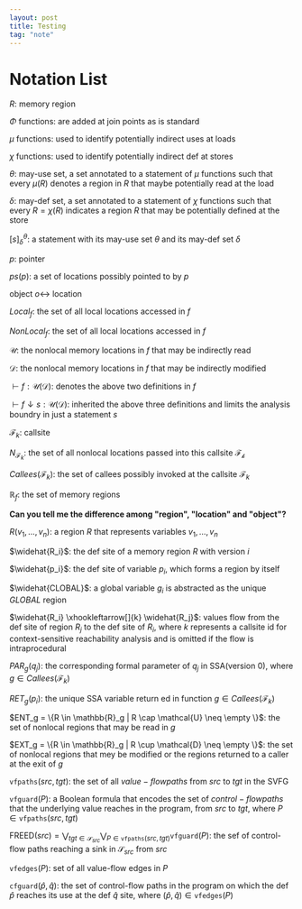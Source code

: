```yaml
---
layout: post
title: Testing
tag: "note"
---
```


# Notation List

$R$: memory region

$\Phi$ functions: are added at join points as is standard

$\mu$ functions: used to identify potentially indirect uses at loads

$\chi$ functions: used to identify potentially indirect def at stores

$\theta$: may-use set, a set annotated to a statement of $\mu$ functions such that every $\mu(R)$ denotes a region in $R$ that maybe potentially read at the load

$\delta$: may-def set, a set annotated to a statement of $\chi$ functions such that every $R = \chi(R)$ indicates a region $R$ that may be potentially defined at the store

$[s]^{\theta}_{\delta}$: a statement with its may-use set $\theta$ and its may-def set $\delta$

$p$: pointer

$ps(p)$: a set of locations possibly pointed to by $p$


object $o \leftrightarrow$ location

$Local_f$: the set of all local locations accessed in $f$

$NonLocal_f$: the set of all local locations accessed in $f$

$\mathcal{U}$: the nonlocal memory locations in $f$ that may be indirectly read

$\mathcal{D}$: the nonlocal memory locations in $f$ that may be indirectly modified

$\vdash f: \mathcal{U}(\mathcal{D})$: denotes the above two definitions in $f$


$\vdash f \downarrow s: \mathcal{U}(\mathcal{D})$: inherited the above three definitions and limits the analysis boundry in just a statement $s$

$\mathscr{F}_k$: callsite

$N_{\mathscr{F}_k}$: the set of all nonlocal locations passed into this callsite $\mathscr{{F}_k}$

$Callees(\mathscr{F}_k)$: the set of callees possibly invoked at the callsite $\mathscr{F}_k$ 

$\mathbb{R}_f$: the set of memory regions

**Can you tell me the difference among "region", "location" and "object"?**

$R(v_1, \ldots, v_n)$: a region $R$ that represents variables $v_1, \ldots, v_n$

$\widehat{R_i}$: the def site of a memory region $R$ with version $i$

$\widehat{p_i}$: the def site of variable $p_i$, which forms a region by itself

$\widehat{CLOBAL}$: a global variable $g_i$ is abstracted as the unique $GLOBAL$ region

$\widehat{R_i} \xhookleftarrow[]{k} \widehat{R_j}$: values flow from the def site of region $R_j$ to the def site of $R_i$, where $k$ represents a callsite id for context-sensitive reachability analysis and is omitted if the flow is intraprocedural 

$PAR_g(q_j)$: the corresponding formal parameter of $q_j$ in SSA(version 0), where $g \in Callees(\mathscr{F}_k)$

$RET_g(p_i)$: the unique SSA variable return ed in function $g \in Callees(\mathscr{F}_k)$

$ENT_g = \{R \in \mathbb{R}_g | R \cap \mathcal{U} \neq \empty \}$: the set of nonlocal regions that may be read in $g$

$EXT_g = \{R \in \mathbb{R}_g | R \cup \mathcal{D} \neq \empty \}$: the set of nonlocal regions that mey be modified or the regions returned to a caller at the exit of $g$

$\texttt{vfpaths}(src, tgt)$: the set of all $value-flow paths$ from $src$ to $tgt$ in the SVFG

$\texttt{vfguard}(P)$: a Boolean formula that encodes the set of $control-flow paths$ that the underlying value reaches in the program, from $src$ to $tgt$, where $P \in \texttt{vfpaths}(src, tgt)$

$\textsf{FREED}(src) = \displaystyle \bigvee_{tgt \in \mathcal{S}_{src}} \bigvee_{P \in \texttt{vfpaths}(src, tgt)} \texttt{vfguard}(P)$: the sef of control-flow paths reaching a sink in $\mathcal{S}_{src}$ from $src$

$\texttt{vfedges}(P)$: set of all value-flow edges in $P$

$\texttt{cfguard}(\hat{p}, \hat{q})$: the set of control-flow paths in the program on which the def $\hat{p}$ reaches its use at the def $\hat{q}$ site, where $(\hat{p}, \hat{q}) \in \texttt{vfedges}(P)$






